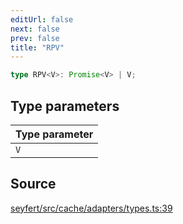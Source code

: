 ```yaml
---
editUrl: false
next: false
prev: false
title: "RPV"
---
```


```ts
type RPV<V>: Promise<V> | V;
```

## Type parameters

| Type parameter |
| :------ |
| `V` |

## Source

[seyfert/src/cache/adapters/types.ts:39](https://github.com/potoland/potocuit/blob/fe122a1/src/cache/adapters/types.ts#L39)
